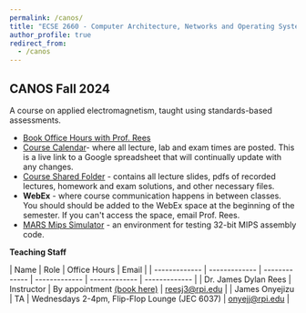 ```yaml
---
permalink: /canos/
title: "ECSE 2660 - Computer Architecture, Networks and Operating Systems"
author_profile: true
redirect_from: 
  - /canos
---
```



## CANOS Fall 2024

A course on applied electromagnetism, taught using standards-based assessments.

* [Book Office Hours with Prof. Rees](https://calendly.com/reesj3/canos-office-hours)
* [Course Calendar](https://docs.google.com/spreadsheets/d/18XcZTk9pK8q6uPsiAWdcZFnP65z0VZrsse55CgEBfU4/edit?usp=sharing)- where all lecture, lab and exam times are posted.  This is a live link to a Google spreadsheet that will continually update with any changes.
* [Course Shared Folder](https://u.pcloud.link/publink/show?code=kZQvoE0Z4sL4bdn2msmN1c9zEUJwWRwytJCk) - contains all lecture slides, pdfs of recorded lectures, homework and exam solutions, and other necessary files.
* **WebEx** - where course communication happens in between classes.  You should should be added to the WebEx space at the beginning of the semester.  If you can't access the space, email Prof. Rees.
* [MARS Mips Simulator](https://courses.missouristate.edu/kenvollmar/mars/download.htm) - an environment for testing 32-bit MIPS assembly code. 

**Teaching Staff**

| Name  | Role | Office Hours | Email |
| ------------- | ------------- | ------------- | ------------- | ------------- | ------------- |
| Dr. James Dylan Rees | Instructor  | By appointment [(book here)](https://calendly.com/reesj3/canos-office-hours) | reesj3@rpi.edu  |
| James Onyejizu | TA | Wednesdays 2-4pm, Flip-Flop Lounge (JEC 6037) | onyejj@rpi.edu | 

